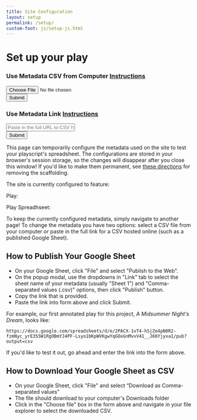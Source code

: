 ```yaml
---
title: Site Configuration
layout: setup
permalink: /setup/
custom-foot: js/setup-js.html
---
```


# Set up your play


<div class="card mt-3">
    <div class="card-body">
        <h3>Use Metadata CSV from Computer <a class="ml-3 btn btn-outline-primary btn-sm small" href="#how-to-download-your-google-sheet-as-csv">Instructions</a></h3>
        <p>
            <form id="metadataFile" onsubmit="metadata_file_selector(); return false;">
                <div class="input-group">
                    <input type="file" accept=".csv" id="csvFile" class="form-control">
                    <div class="input-group-append">
                        <button class="btn btn-dark" type="submit">
                            Submit
                        </button>
                    </div>
                </div>
            </form>
        </p>
    </div>
</div>
<div class="card mb-3">
    <div class="card-body">
        <h3>Use Metadata Link <a class="ml-3 btn btn-outline-primary btn-sm small" href="#how-to-publish-your-google-sheet">Instructions</a></h3>
        <p>
            <form id="metadataUrl" onsubmit="metadata_url_selector(); return false;">
                <div class="input-group">
                    <input type="url" id="csvUrl" class="form-control" pattern="https://.*" placeholder="Paste in the full URL to CSV hosted online">
                    <div class="input-group-append">
                        <button class="btn btn-dark" type="submit">
                            Submit
                        </button>
                    </div>
                </div>
            </form>
        </p>
    </div>
</div>

This page can temporarily configure the metadata used on the site to test your playscript's spreadsheet. The configurations are stored in your browser's session storage, so the changes will disappear after you close this window! If you'd like to make them permanent, see [these directions](#notgoinganywhereyet) for removing the scaffolding.

The site is currently configured to feature:
<div class="my-4">
<p class="ms-4">Play: <span id="play_title_check" class="fst-italic"></span></p>
<p class="ms-4">Play Spreadhseet: <span id="current-metadata" class="fst-italic"></span> </p>
</div>

To keep the currently configured metadata, simply navigate to another page!
To change the metadata you have two options: select a CSV file from your computer *or* paste in the full link for a CSV hosted online (such as a published Google Sheet).

## How to Publish Your Google Sheet

- On your Google Sheet, click "File" and select "Publish to the Web".
- On the popup modal, use the dropdowns in "Link" tab to select the sheet name of your metadata (usually "Sheet 1") and "Comma-separated values (.csv)" options, then click "Publish" button.
- Copy the link that is provided.
- Paste the link into form above and click Submit.

For example, our first annotated play for this project, *A Midsummer Night's Dream*, looks like:

`https://docs.google.com/spreadsheets/d/e/2PACX-1vT4-hSjZe4pN0R2-fzmNyc_yrE355W1RgOBmYJ4PF-Lsyo1bKpWVKgwYqGOxGnMvvV41__J66Yjyxa1/pub?output=csv`

If you'd like to test it out, go ahead and enter the link into the form above. 

## How to Download Your Google Sheet as CSV

- On your Google Sheet, click "File" and select “Download as Comma-separated values”
- The file should download to your computer's Downloads folder
- Click in the "Choose file" box in the form above and navigate in your file explorer to select the downloaded CSV.